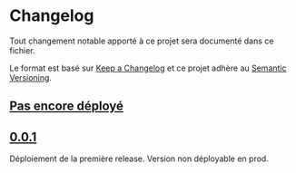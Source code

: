 # Changelog

Tout changement notable apporté à ce projet sera documenté dans ce fichier.

Le format est basé sur [Keep a Changelog](https://keepachangelog.com/fr/1.0.0/)
et ce projet adhère au [Semantic Versioning](https://semver.org/spec/v2.0.0.html).


## [Pas encore déployé]

## [0.0.1]

Déploiement de la première release. Version non déployable en prod.

[0.0.1]: https://github.com/david-evan/snuggly-the-crow/compare/init-project...0.0.1
[Pas encore déployé]: https://github.com/david-evan/snuggly-the-crow/compare/main...develop
